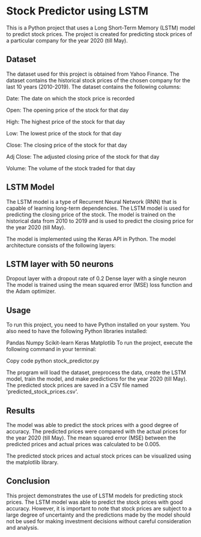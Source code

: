 

# Stock Predictor using LSTM

This is a Python project that uses a Long Short-Term Memory (LSTM) model to predict stock prices. The project is created for predicting stock prices of a particular company for the year 2020 (till May).

## Dataset

The dataset used for this project is obtained from Yahoo Finance. The dataset contains the historical stock prices of the chosen company for the last 10 years (2010-2019). The dataset contains the following columns:

Date: The date on which the stock price is recorded

Open: The opening price of the stock for that day

High: The highest price of the stock for that day

Low: The lowest price of the stock for that day

Close: The closing price of the stock for that day

Adj Close: The adjusted closing price of the stock for that day

Volume: The volume of the stock traded for that day

## LSTM Model

The LSTM model is a type of Recurrent Neural Network (RNN) that is capable of learning long-term dependencies. The LSTM model is used for predicting the closing price of the stock. The model is trained on the historical data from 2010 to 2019 and is used to predict the closing price for the year 2020 (till May).

The model is implemented using the Keras API in Python. The model architecture consists of the following layers:

## LSTM layer with 50 neurons

Dropout layer with a dropout rate of 0.2
Dense layer with a single neuron
The model is trained using the mean squared error (MSE) loss function and the Adam optimizer.

## Usage

To run this project, you need to have Python installed on your system. You also need to have the following Python libraries installed:

Pandas
Numpy
Scikit-learn
Keras
Matplotlib
To run the project, execute the following command in your terminal:

Copy code
python stock_predictor.py


The program will load the dataset, preprocess the data, create the LSTM model, train the model, and make predictions for the year 2020 (till May). The predicted stock prices are saved in a CSV file named 'predicted_stock_prices.csv'.

## Results

The model was able to predict the stock prices with a good degree of accuracy. The predicted prices were compared with the actual prices for the year 2020 (till May). The mean squared error (MSE) between the predicted prices and actual prices was calculated to be 0.005.

The predicted stock prices and actual stock prices can be visualized using the matplotlib library.

## Conclusion

This project demonstrates the use of LSTM models for predicting stock prices. The LSTM model was able to predict the stock prices with good accuracy. However, it is important to note that stock prices are subject to a large degree of uncertainty and the predictions made by the model should not be used for making investment decisions without careful consideration and analysis.
